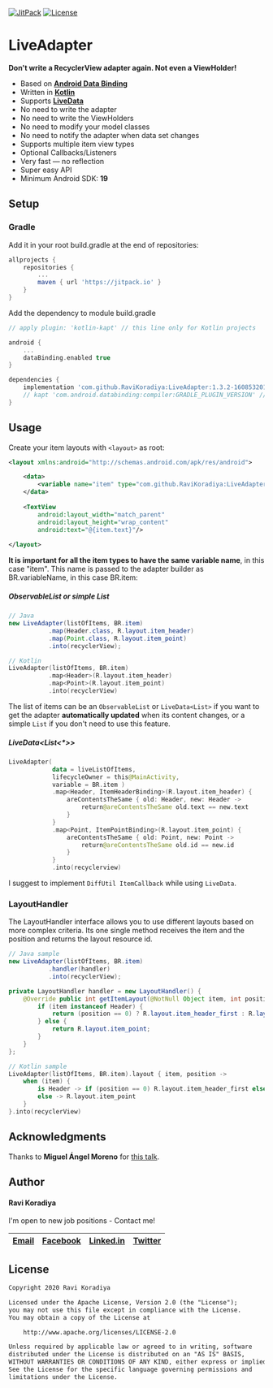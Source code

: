 [![JitPack](https://jitpack.io/v/RaviKoradiya/LiveAdapter.svg)](https://jitpack.io/#RaviKoradiya/LiveAdapter) 
[![License](https://img.shields.io/badge/License-Apache%202.0-orange.svg)](https://opensource.org/licenses/Apache-2.0)



# LiveAdapter

**Don't write a RecyclerView adapter again. Not even a ViewHolder!**

* Based on [**Android Data Binding**](https://developer.android.com/topic/libraries/data-binding/index.html)
* Written in [**Kotlin**](http://kotlinlang.org)
* Supports [**LiveData**](https://developer.android.com/topic/libraries/architecture/livedata)
* No need to write the adapter
* No need to write the ViewHolders
* No need to modify your model classes
* No need to notify the adapter when data set changes
* Supports multiple item view types
* Optional Callbacks/Listeners
* Very fast — no reflection
* Super easy API
* Minimum Android SDK: **19**


## Setup

### Gradle

Add it in your root build.gradle at the end of repositories:

```gradle
allprojects {
	repositories {
		...
		maven { url 'https://jitpack.io' }
	}
}
```

Add the dependency to module build.gradle

```gradle
// apply plugin: 'kotlin-kapt' // this line only for Kotlin projects

android {
    ...
    dataBinding.enabled true 
}

dependencies {
    implementation 'com.github.RaviKoradiya:LiveAdapter:1.3.2-1608532016'
    // kapt 'com.android.databinding:compiler:GRADLE_PLUGIN_VERSION' // this line only for Kotlin projects
}
```


## Usage

Create your item layouts with `<layout>` as root:

```xml
<layout xmlns:android="http://schemas.android.com/apk/res/android">

    <data>
        <variable name="item" type="com.github.RaviKoradiya:LiveAdapter.item.Header"/>
    </data>
    
    <TextView
        android:layout_width="match_parent"
        android:layout_height="wrap_content"
        android:text="@{item.text}"/>
        
</layout>
```

**It is important for all the item types to have the same variable name**, in this case "item". 
This name is passed to the adapter builder as BR.variableName, in this case BR.item:

##### ObservableList or simple List

```java
// Java
new LiveAdapter(listOfItems, BR.item)
           .map(Header.class, R.layout.item_header)
           .map(Point.class, R.layout.item_point)
           .into(recyclerView);
```
```kotlin     
// Kotlin
LiveAdapter(listOfItems, BR.item)
           .map<Header>(R.layout.item_header)
           .map<Point>(R.layout.item_point)
           .into(recyclerView)
```

The list of items can be an `ObservableList` or `LiveData<List>` if you want to get the adapter **automatically updated** when its content changes, or a simple `List` if you don't need to use this feature.

##### LiveData<List<*>>

```kotlin
LiveAdapter(
            data = liveListOfItems,
            lifecycleOwner = this@MainActivity,
            variable = BR.item )
            .map<Header, ItemHeaderBinding>(R.layout.item_header) {
                areContentsTheSame { old: Header, new: Header ->
                    return@areContentsTheSame old.text == new.text
                }
            }
            .map<Point, ItemPointBinding>(R.layout.item_point) {
                areContentsTheSame { old: Point, new: Point ->
                    return@areContentsTheSame old.id == new.id
                }
            }
            .into(recyclerview)
```

I suggest to implement `DiffUtil ItemCallback` while using `LiveData`.


### LayoutHandler

The LayoutHandler interface allows you to use different layouts based on more complex criteria. Its one single method receives the item and the position and returns the layout resource id.

```java
// Java sample
new LiveAdapter(listOfItems, BR.item)
           .handler(handler)
           .into(recyclerView);

private LayoutHandler handler = new LayoutHandler() {
    @Override public int getItemLayout(@NotNull Object item, int position) {
        if (item instanceof Header) {
            return (position == 0) ? R.layout.item_header_first : R.layout.item_header;
        } else {
            return R.layout.item_point;
        }
    }
};
```
```kotlin
// Kotlin sample
LiveAdapter(listOfItems, BR.item).layout { item, position ->
    when (item) {
        is Header -> if (position == 0) R.layout.item_header_first else R.layout.item_header
        else -> R.layout.item_point 
    }
}.into(recyclerView)
```


## Acknowledgments

Thanks to **Miguel Ángel Moreno** for [this talk](https://github.com/nitrico/LastAdapter).


## Author

#### Ravi Koradiya

I'm open to new job positions - Contact me!

|[Email](mailto:koradiyaravi@gmail.com)|[Facebook](https://www.facebook.com/ravikoradiya)|[Linked.in](https://www.linkedin.com/in/ravikoradiya)|[Twitter](https://twitter.com/Ravi_Koradiya/)
|---|---|---|---|


## License

```txt
Copyright 2020 Ravi Koradiya

Licensed under the Apache License, Version 2.0 (the "License");
you may not use this file except in compliance with the License.
You may obtain a copy of the License at

    http://www.apache.org/licenses/LICENSE-2.0

Unless required by applicable law or agreed to in writing, software
distributed under the License is distributed on an "AS IS" BASIS,
WITHOUT WARRANTIES OR CONDITIONS OF ANY KIND, either express or implied.
See the License for the specific language governing permissions and
limitations under the License.
```
